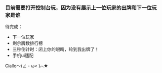 ### 目前需要打开控制台玩，因为没有展示上一位玩家的出牌和下一位玩家是谁  

待完成：  
  * 下一位玩家  
  * 剩余牌数排行榜  
  * 三秒倒计时：闭上你的眼睛，轮到我出牌了！  
  * 手机ui适配  
  
Ciallo～(∠・ω< )⌒★
